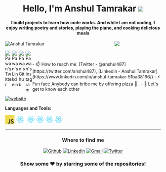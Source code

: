 <div align="center">
   <h1> Hello, I'm Anshul Tamrakar <img src="https://media.giphy.com/media/hvRJCLFzcasrR4ia7z/giphy.gif" width="25px"></h1>
   <h4> I build projects to learn how code works. And while I am not coding, I enjoy writing poetry and stories, playing the piano, and cooking delicious meals </h4>
</div>
<img src="https://camo.githubusercontent.com/410dd0b1b800cd1e13965237beee2a32474be978/68747470733a2f2f6d656469612e67697068792e636f6d2f6d656469612f4d3967624264396e6244724f5475314d71782f67697068792e676966" align="right" width="150"/>

<p align="left"> <img src="https://komarev.com/ghpvc/?username=DivyanshTamrakar&label=Views&color=blue&style=plastic" alt="Anshul Tamrakar" /> </p>

<a href="https://twitter.com/anshul487">
  <img align="left" alt="Pawan's Twitter" width="22px" src="https://cdn.jsdelivr.net/npm/simple-icons@v3/icons/twitter.svg" />
</a>
<a href="https://www.linkedin.com/in/anshul-tamrakar-51ba38166/">
  <img align="left" alt="Pawan's Linkdein" width="22px" src="https://cdn.jsdelivr.net/npm/simple-icons@v3/icons/linkedin.svg" />
</a>
<a href="https://github.com/anshultamrakar">
  <img align="left" alt="Pawan's Github" width="22px" src="https://cdn.jsdelivr.net/npm/simple-icons@v3/icons/github.svg" />
</a>
<a href="https://www.instagram.com/anshul_tamrakar487/">
  <img align="left" alt="Pawan's Instagram" width="22px" src="https://cdn.jsdelivr.net/npm/simple-icons@v3/icons/instagram.svg" />
</a>
<br/>
<br/>
- 📫 How to reach me: [Twitter - @anshul487](https://twitter.com/anshul487), [Linkedin - Anshul Tamrakar](https://www.linkedin.com/in/anshul-tamrakar-51ba38166/)
- ⚡ Fun fact: Anybody can bribe me by offering pizza 🍕 .
- 💭 Let's get to know each other 

[![website](https://img.shields.io/badge/PortfolioWebsite-anshultamrakardeveloper.netlify.app-2648ff?style=flat-square&logo=google-chrome)](https://anshultamrakardeveloper.netlify.app)


**Languages and Tools:**

  
<code><img height="30" src="https://raw.githubusercontent.com/github/explore/80688e429a7d4ef2fca1e82350fe8e3517d3494d/topics/javascript/javascript.png"></code>
<code><img height="30" src="https://raw.githubusercontent.com/github/explore/80688e429a7d4ef2fca1e82350fe8e3517d3494d/topics/react/react.png"></code>
<code><img height="30" src="https://raw.githubusercontent.com/github/explore/80688e429a7d4ef2fca1e82350fe8e3517d3494d/topics/react/react.png"></code><code><img height="30" src="https://raw.githubusercontent.com/github/explore/80688e429a7d4ef2fca1e82350fe8e3517d3494d/topics/react/react.png"></code><code><img height="30" src="https://raw.githubusercontent.com/github/explore/80688e429a7d4ef2fca1e82350fe8e3517d3494d/topics/react/react.png"></code><code><img height="30" src="https://raw.githubusercontent.com/github/explore/80688e429a7d4ef2fca1e82350fe8e3517d3494d/topics/react/react.png"></code>
  



<div align="center">
  
   
---

<h3>Where to find me</h3>
<p align="center"><a href="https://github.com/anshultamrakar" target="_blank"><img alt="Github" src="https://img.shields.io/badge/GitHub-%2312100E.svg?&style=for-the-badge&logo=Github&logoColor=white" /></a>  <a href="https://www.linkedin.com/in/anshul-tamrakar-51ba38166/" target="_blank"><img alt="LinkedIn" src="https://img.shields.io/badge/linkedin-%230077B5.svg?&style=for-the-badge&logo=linkedin&logoColor=white" /></a> <a href="anshultamrakar487@gmail.com" target="_blank"><img alt="Gmail" src="https://img.shields.io/badge/Gmail-D14836?style=for-the-badge&logo=gmail&logoColor=white" /></a> <a href="https://twitter.com/anshul487" target="_blank"><img alt="Twitter" src="https://img.shields.io/badge/anshul%20tamrakar%20-%231DA1F2.svg?&style=for-the-badge&logo=Twitter&logoColor=white"/></a>

</p>

### Show some ❤️ by starring some of the repositories!

</div>

